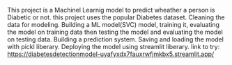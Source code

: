 This project is a Machinel Learnig model to predict wheather a person is Diabetic or not.
this project uses the popular Diabetes dataset.
Cleaning the data for modeling.
Building a ML model(SVC) model, training it, evaluating the model on training data then testing the model and evaluating the model on testing data.
Building a prediction system.
Saving and loading the model with pickl liberary.
Deploying the model using streamlit liberary.
link to try: https://diabetesdetectionmodel-uyafyxdx7fauxrwfjmkbx5.streamlit.app/

